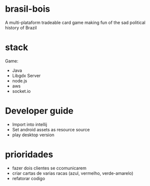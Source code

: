 # brasil-bois
A multi-plataform tradeable card game making fun of the sad political history of Brazil

# stack
Game:
 - Java
 - Libgdx
Server
 - node.js
 - aws
 - socket.io

# Developer guide
- Import into intellij
- Set android assets as resource source
- play desktop version


# prioridades
- fazer dois clientes se ccomunicarem
- criar cartas de varias racas (azul, vermelho, verde-amarelo)
- refatorar codigo